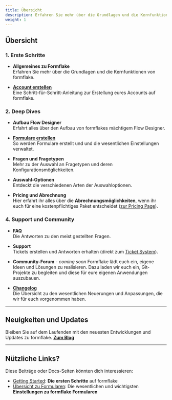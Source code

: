 ```yaml
---
title: Übersicht
description: Erfahren Sie mehr über die Grundlagen und die Kernfunktionen von formflake.
weight: 1
---
```


## Übersicht

### 1. Erste Schritte

- **Allgemeines zu Formflake**  
  Erfahren Sie mehr über die Grundlagen und die Kernfunktionen von formflake.

- **[Account erstellen](/community/docs/getting-started)**  
  Eine Schritt-für-Schritt-Anleitung zur Erstellung eures Accounts auf formflake.

### 2. Deep Dives

- **Aufbau Flow Designer**  
  Erfahrt alles über den Aufbau von formflakes mächtigem Flow Designer.

- **[Formulare erstellen](/community/docs/forms)**  
  So werden Formulare erstellt und und die wesentlichen Einstellungen verwaltet.

- **Fragen und Fragetypen**  
  Mehr zu der Auswahl an Fragetypen und deren Konfigurationsmöglichkeiten.

- **Auswahl-Optionen**  
  Entdeckt die verschiedenen Arten der Auswahloptionen.

- **Pricing und Abrechnung**  
  Hier erfahrt ihr alles über die **Abrechnungsmöglichkeiten**, wenn ihr euch für eine kostenpflichtiges Paket entscheidet ([zur Pricing Page](/pricing)).

### 4. Support und Community

- **FAQ**  
  Die Antworten zu den meist gestellten Fragen.

- **Support**  
  Tickets erstellen und Antworten erhalten (direkt zum [Ticket System](/designer/issues)).

- **Community-Forum** - *coming soon*
  Formflake lädt euch ein, eigene Ideen und Lösungen zu realisieren. Dazu laden wir euch ein, Git-Projekte zu begleiten und diese für eure eigenen Anwendungen auszubauen.

- **[Changelog](/changelog)**  
  Die Übersicht zu den wesentlichen Neuerungen und Anpassungen, die wir für euch vorgenommen haben.

---

## Neuigkeiten und Updates

Bleiben Sie auf dem Laufenden mit den neuesten Entwicklungen und Updates zu formflake. [**Zum Blog**](/community/blog)

---

## Nützliche Links?

Diese Beiträge oder Docs-Seiten könnten dich interessieren:

- [Getting Started](/community/docs/getting-started/): **Die ersten Schritte** auf formflake
- [Übersicht zu Formularen](/community/docs/forms/): Die wesentlichen und wichtigsten **Einstellungen zu formflake Formularen**
